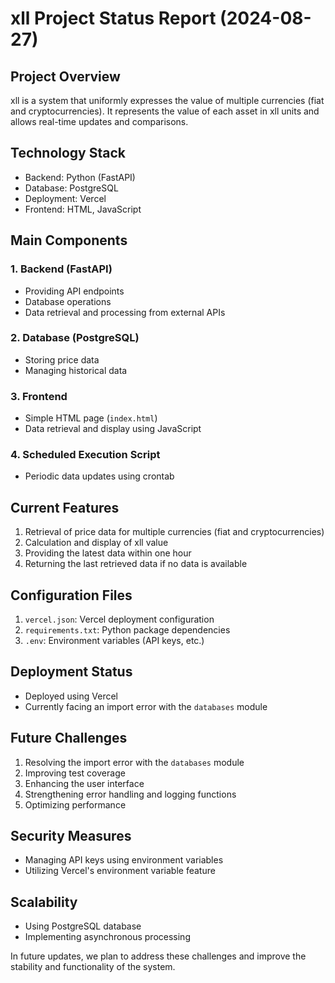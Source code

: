 # xll Project Status Report (2024-08-27)

## Project Overview

xll is a system that uniformly expresses the value of multiple currencies (fiat and cryptocurrencies). It represents the value of each asset in xll units and allows real-time updates and comparisons.

## Technology Stack

- Backend: Python (FastAPI)
- Database: PostgreSQL
- Deployment: Vercel
- Frontend: HTML, JavaScript

## Main Components

### 1. Backend (FastAPI)

- Providing API endpoints
- Database operations
- Data retrieval and processing from external APIs

### 2. Database (PostgreSQL)

- Storing price data
- Managing historical data

### 3. Frontend

- Simple HTML page (`index.html`)
- Data retrieval and display using JavaScript

### 4. Scheduled Execution Script

- Periodic data updates using crontab

## Current Features

1. Retrieval of price data for multiple currencies (fiat and cryptocurrencies)
2. Calculation and display of xll value
3. Providing the latest data within one hour
4. Returning the last retrieved data if no data is available

## Configuration Files

1. `vercel.json`: Vercel deployment configuration
2. `requirements.txt`: Python package dependencies
3. `.env`: Environment variables (API keys, etc.)

## Deployment Status

- Deployed using Vercel
- Currently facing an import error with the `databases` module

## Future Challenges

1. Resolving the import error with the `databases` module
2. Improving test coverage
3. Enhancing the user interface
4. Strengthening error handling and logging functions
5. Optimizing performance

## Security Measures

- Managing API keys using environment variables
- Utilizing Vercel's environment variable feature

## Scalability

- Using PostgreSQL database
- Implementing asynchronous processing

In future updates, we plan to address these challenges and improve the stability and functionality of the system.
